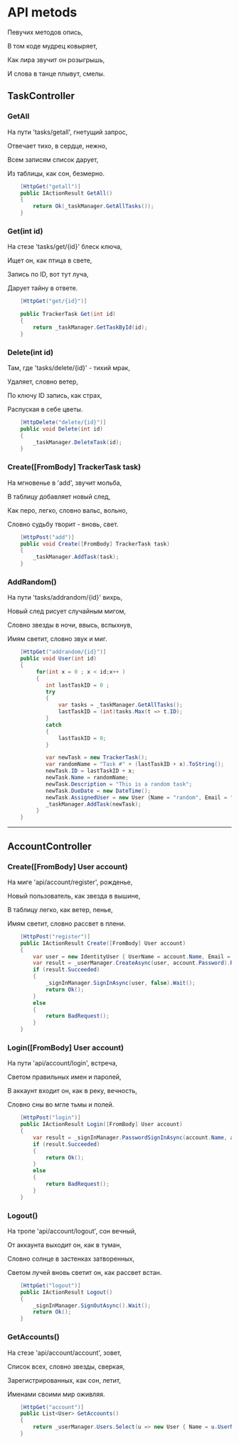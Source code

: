 # API metods

Певучих методов опись,

В том коде мудрец ковыряет,

Как лира звучит он розыгрышь,

И слова в танце плывут, смелы.

## TaskController

### GetAll

На пути 'tasks/getall', гнетущий запрос,

Отвечает тихо, в сердце, нежно,

Всем записям список дарует,

Из таблицы, как сон, безмерно.

```cs
    [HttpGet("getall")]
    public IActionResult GetAll()
    {
        return Ok(_taskManager.GetAllTasks());
    }
```
### Get(int id)
На стезе 'tasks/get/{id}' блеск ключа,

Ищет он, как птица в свете,

Запись по ID, вот тут луча,

Дарует тайну в ответе.
```cs
    [HttpGet("get/{id}")]

    public TrackerTask Get(int id)
    {
        return _taskManager.GetTaskById(id);
    }
```
### Delete(int id)
Там, где 'tasks/delete/{id}' - тихий мрак,

Удаляет, словно ветер,

По ключу ID запись, как страх,

Распуская в себе цветы.
```cs
    [HttpDelete("delete/{id}")]
    public void Delete(int id)
    {  
        _taskManager.DeleteTask(id); 
    }
```
### Create([FromBody] TrackerTask task)
На мгновенье в 'add', звучит мольба,

В таблицу добавляет новый след,

Как перо, легко, словно вальс, вольно,

Словно судьбу творит - вновь, свет.
```cs
    [HttpPost("add")]
    public void Create([FromBody] TrackerTask task)
    {
        _taskManager.AddTask(task);
    }
```

### AddRandom()
На пути 'tasks/addrandom/{id}' вихрь,

Новый след рисует случайным мигом,

Словно звезды в ночи, ввысь, вспыхнув,

Имям светит, словно звук и миг.

```cs
    [HttpGet("addrandom/{id}")]
    public void User(int id)
    {
         for(int x = 0 ; x < id;x++ )
         {
            int lastTaskID = 0 ;
            try
            {
                var tasks = _taskManager.GetAllTasks(); 
                lastTaskID = (int)tasks.Max(t => t.ID);   
            } 
            catch
            {
                lastTaskID = 0; 
            }

            var newTask = new TrackerTask();
            var randomName = "Task #" + (lastTaskID + x).ToString();
            newTask.ID = lastTaskID + x;       
            newTask.Name = randomName;  
            newTask.Description = "This is a random task";   
            newTask.DueDate = new DateTime();
            newTask.AssignedUser = new User {Name = "random", Email = "random@random.com", Password = "random", ID = 1};
            _taskManager.AddTask(newTask); 
         }
    }
```
---
## AccountController

### Create([FromBody] User account)
На миге 'api/account/register', рожденье,

Новый пользователь, как звезда в вышине,

В таблицу легко, как ветер, пенье,

Имям светит, словно рассвет в плени.
```cs
    [HttpPost("register")]
    public IActionResult Create([FromBody] User account)
    {
        var user = new IdentityUser { UserName = account.Name, Email = account.Email};
        var result = _userManager.CreateAsync(user, account.Password).Result;
        if (result.Succeeded)
        {
            _signInManager.SignInAsync(user, false).Wait();
            return Ok();
        }
        else
        {
            return BadRequest();
        }
    }
```

### Login([FromBody] User account)
На пути 'api/account/login', встреча,

Светом правильных имен и паролей,

В аккаунт входит он, как в реку, вечность,

Словно сны во мгле тьмы и полей.
```cs
    [HttpPost("login")]
    public IActionResult Login([FromBody] User account)
    {
        var result = _signInManager.PasswordSignInAsync(account.Name, account.Password,false, false).Result;
        if (result.Succeeded)
        {
            return Ok();
        }
        else
        {
            return BadRequest();
        }
    }
```

### Logout()
На тропе 'api/account/logout', сон вечный,

От аккаунта выходит он, как в туман,

Словно солнце в застенках затворенных,

Светом лучей вновь светит он, как рассвет встан.
```cs
    [HttpGet("logout")]
    public IActionResult Logout()
    {
        _signInManager.SignOutAsync().Wait();
        return Ok();
    }
```

### GetAccounts()
На стезе 'api/account/account', зовет,

Список всех, словно звезды, сверкая,

Зарегистрированных, как сон, летит,

Именами своими мир оживляя.

```cs
    [HttpGet("account")]
    public List<User> GetAccounts()
    {
        return _userManager.Users.Select(u => new User { Name = u.UserName, Email = u.Email }).ToList();
    }
```

